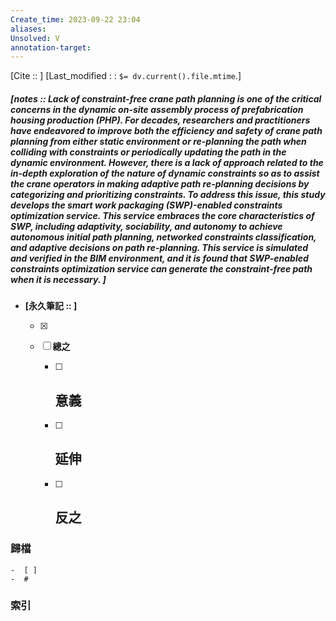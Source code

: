 ```yaml
---
Create_time: 2023-09-22 23:04
aliases: 
Unsolved: V
annotation-target:
---
```

[Cite ::  ]
[Last_modified : : `$= dv.current().file.mtime`.]
##### [notes :: Lack of constraint-free crane path planning is one of the critical concerns in the dynamic on-site assembly process of prefabrication housing production (PHP). For decades, researchers and practitioners have endeavored to improve both the efficiency and safety of crane path planning from either static environment or re-planning the path when colliding with constraints or periodically updating the path in the dynamic environment. However, there is a lack of approach related to the in-depth exploration of the nature of dynamic constraints so as to assist the crane operators in making adaptive path re-planning decisions by categorizing and prioritizing constraints. To address this issue, this study develops the smart work packaging (SWP)-enabled constraints optimization service. This service embraces the core characteristics of SWP, including adaptivity, sociability, and autonomy to achieve autonomous initial path planning, networked constraints classification, and adaptive decisions on path re-planning. This service is simulated and verified in the BIM environment, and it is found that SWP-enabled constraints optimization service can generate the constraint-free path when it is necessary.  ]

- **[永久筆記 :: ]**
	
	- [x]
	
	- [ ] **總之**
		
		- [ ] **意義**
			-
		
		- [ ] **延伸**
			- 
		
		- [ ] **反之**
			-
		


### 歸檔 
	-  [ ]
	-  #

### 索引
